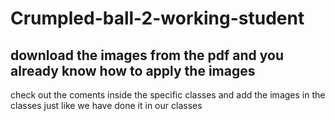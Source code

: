 # Crumpled-ball-2-working-student
## download the images from the pdf and you already know how to apply the images
check out the coments inside the specific classes and add the images in the classes just like we have  done it in our classes

